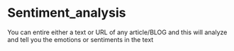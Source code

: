 # Sentiment_analysis
You can entire either a text or URL of any article/BLOG and this will analyze and tell you the emotions or sentiments in the text
